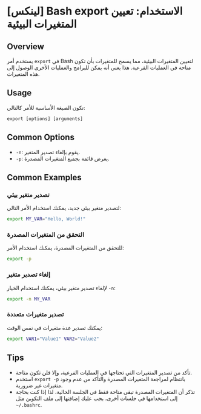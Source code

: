 # [لينكس] Bash export الاستخدام: تعيين المتغيرات البيئية

## Overview
يستخدم أمر `export` في Bash لتعيين المتغيرات البيئية، مما يسمح للمتغيرات بأن تكون متاحة في العمليات الفرعية. هذا يعني أنه يمكن للبرامج والعمليات الأخرى الوصول إلى هذه المتغيرات.

## Usage
تكون الصيغة الأساسية للأمر كالتالي:

```
export [options] [arguments]
```

## Common Options
- `-n`: يقوم بإلغاء تصدير المتغير.
- `-p`: يعرض قائمة بجميع المتغيرات المصدرة.

## Common Examples

### تصدير متغير بيئي
لتصدير متغير بيئي جديد، يمكنك استخدام الأمر التالي:

```bash
export MY_VAR="Hello, World!"
```

### التحقق من المتغيرات المصدرة
للتحقق من المتغيرات المصدرة، يمكنك استخدام الأمر:

```bash
export -p
```

### إلغاء تصدير متغير
لإلغاء تصدير متغير بيئي، يمكنك استخدام الخيار `-n`:

```bash
export -n MY_VAR
```

### تصدير متغيرات متعددة
يمكنك تصدير عدة متغيرات في نفس الوقت:

```bash
export VAR1="Value1" VAR2="Value2"
```

## Tips
- تأكد من تصدير المتغيرات التي تحتاجها في العمليات الفرعية، وإلا فلن تكون متاحة.
- استخدم `export -p` بانتظام لمراجعة المتغيرات المصدرة والتأكد من عدم وجود متغيرات غير ضرورية.
- تذكر أن المتغيرات المصدرة تبقى متاحة فقط في الجلسة الحالية، لذا إذا كنت بحاجة إلى استخدامها في جلسات أخرى، يجب عليك إضافتها إلى ملف التكوين مثل `~/.bashrc`.